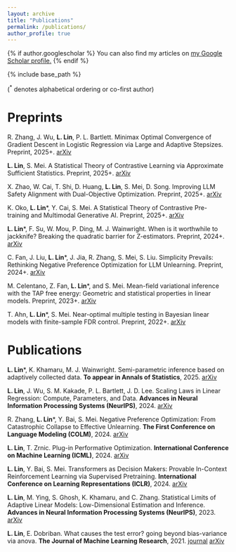 ```yaml
---
layout: archive
title: "Publications"
permalink: /publications/
author_profile: true
---
```


{% if author.googlescholar %}
  You can also find my articles on <u><a href="{{author.googlescholar}}">my Google Scholar profile</a>.</u>
{% endif %}

{% include base_path %}

($^*$ denotes alphabetical ordering or co-first author)

# Preprints


R. Zhang, J. Wu, **L. Lin**, P. L. Bartlett.
Minimax Optimal Convergence of Gradient Descent in Logistic Regression via Large and Adaptive Stepsizes. Preprint, 2025+. [arXiv](https://arxiv.org/abs/2504.04105)

**L. Lin**, S. Mei.
A Statistical Theory of Contrastive Learning via Approximate Sufficient Statistics. Preprint, 2025+. [arXiv](https://arxiv.org/abs/2503.17538)


X. Zhao, W. Cai, T. Shi, D. Huang, **L. Lin**, S. Mei, D. Song.
Improving LLM Safety Alignment with Dual-Objective Optimization. Preprint, 2025+. [arXiv](https://arxiv.org/abs/2503.03710)

K. Oko, **L. Lin***, Y. Cai, S. Mei.
A Statistical Theory of Contrastive Pre-training and Multimodal Generative AI. Preprint, 2025+. [arXiv](https://arxiv.org/abs/2501.04641)

**L. Lin***, F. Su, W. Mou, P. Ding, M. J. Wainwright.
When is it worthwhile to jackknife? Breaking the quadratic barrier for Z-estimators. Preprint, 2024+. [arXiv](https://arxiv.org/abs/2411.02909)


C. Fan, J. Liu, **L. Lin***, J. Jia, R. Zhang, S. Mei, S. Liu.
Simplicity Prevails: Rethinking Negative Preference Optimization for LLM Unlearning. Preprint, 2024+. [arXiv](https://arxiv.org/abs/2410.07163)


M. Celentano, Z. Fan, **L. Lin***, and S. Mei.
Mean-field variational inference with the TAP free energy: Geometric and statistical properties in linear models. Preprint, 2023+. [arXiv](https://arxiv.org/abs/2311.08442)

T. Ahn, **L. Lin***, S. Mei.
Near-optimal multiple testing in Bayesian linear models with finite-sample FDR control. Preprint, 2022+. [arXiv](https://arxiv.org/abs/2211.02778)




# Publications



**L. Lin***, K. Khamaru, M. J. Wainwright.
Semi-parametric inference based on adaptively collected data. **To appear in Annals of Statistics**, 2025. [arXiv](https://arxiv.org/abs/2303.02534)



**L. Lin**, J. Wu, S. M. Kakade, P. L. Bartlett, J. D. Lee.
Scaling Laws in Linear Regression: Compute, Parameters, and Data. **Advances in Neural Information Processing Systems (NeurIPS)**, 2024. [arXiv](https://arxiv.org/abs/2406.08466)



R. Zhang, **L. Lin***, Y. Bai, S. Mei.
Negative Preference Optimization: From Catastrophic Collapse to Effective Unlearning. **The First Conference on Language Modeling (COLM)**, 2024. [arXiv](https://arxiv.org/abs/2404.05868)


**L. Lin**, T. Zrnic. 
Plug-in Performative Optimization. **International Conference on Machine Learning (ICML)**, 2024. [arXiv](https://arxiv.org/abs/2305.18728)

**L. Lin**, Y. Bai, S. Mei.
Transformers as Decision Makers: Provable In-Context Reinforcement Learning via Supervised Pretraining. **International Conference on Learning Representations (ICLR)**, 2024. [arXiv](https://arxiv.org/abs/2310.08566)

**L. Lin**, M. Ying, S. Ghosh, K. Khamaru, and C. Zhang.
Statistical Limits of Adaptive Linear Models: Low-Dimensional Estimation and Inference. **Advances in Neural Information Processing Systems (NeurIPS)**, 2023. [arXiv](https://arxiv.org/abs/2310.00532)


**L. Lin**, E. Dobriban.
What causes the test error? going beyond bias-variance via anova. **The Journal of Machine Learning Research**, 2021. [journal](https://www.jmlr.org/papers/v22/20-1211.html) [arXiv](https://arxiv.org/abs/2010.05170) 






